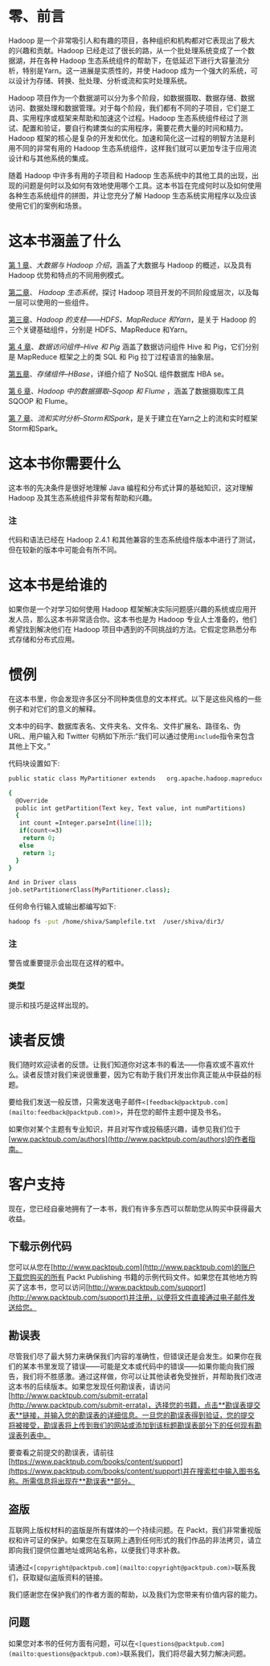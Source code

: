 # 零、前言

Hadoop 是一个非常吸引人和有趣的项目，各种组织和机构都对它表现出了极大的兴趣和贡献。Hadoop 已经走过了很长的路，从一个批处理系统变成了一个数据湖，并在各种 Hadoop 生态系统组件的帮助下，在低延迟下进行大容量流分析，特别是Yarn。这一进展是实质性的，并使 Hadoop 成为一个强大的系统，可以设计为存储、转换、批处理、分析或流和实时处理系统。

Hadoop 项目作为一个数据湖可以分为多个阶段，如数据摄取、数据存储、数据访问、数据处理和数据管理。对于每个阶段，我们都有不同的子项目，它们是工具、实用程序或框架来帮助和加速这个过程。Hadoop 生态系统组件经过了测试、配置和验证，要自行构建类似的实用程序，需要花费大量的时间和精力。Hadoop 框架的核心是复杂的开发和优化。加速和简化这一过程的明智方法是利用不同的非常有用的 Hadoop 生态系统组件，这样我们就可以更加专注于应用流设计和与其他系统的集成。

随着 Hadoop 中许多有用的子项目和 Hadoop 生态系统中的其他工具的出现，出现的问题是何时以及如何有效地使用哪个工具。这本书旨在完成何时以及如何使用各种生态系统组件的拼图，并让您充分了解 Hadoop 生态系统实用程序以及应该使用它们的案例和场景。

# 这本书涵盖了什么

[第 1 章](1.html "Chapter 1. Introduction to Big Data and Hadoop")、*大数据与 Hadoop 介绍*，涵盖了大数据与 Hadoop 的概述，以及具有 Hadoop 优势和特点的不同用例模式。

[第二章](2.html "Chapter 2. Hadoop Ecosystem")、 *Hadoop 生态系统*，探讨 Hadoop 项目开发的不同阶段或层次，以及每一层可以使用的一些组件。

[第三章](3.html "Chapter 3. Pillars of Hadoop – HDFS, MapReduce, and YARN")、*Hadoop 的支柱——HDFS、MapReduce 和Yarn*，是关于 Hadoop 的三个关键基础组件，分别是 HDFS、MapReduce 和Yarn。

[第 4 章](4.html "Chapter 4. Data Access Components – Hive and Pig")、*数据访问组件–Hive 和 Pig* 涵盖了数据访问组件 Hive 和 Pig，它们分别是 MapReduce 框架之上的类 SQL 和 Pig 拉丁过程语言的抽象层。

[第五章](5.html "Chapter 5. Storage Component – HBase")、*存储组件–HBase*，详细介绍了 NoSQL 组件数据库 HBA se。

[第 6 章](6.html "Chapter 6. Data Ingestion in Hadoop – Sqoop and Flume")、*Hadoop 中的数据摄取–Sqoop 和 Flume* ，涵盖了数据摄取库工具 SQOOP 和 Flume。

[第 7 章](7.html "Chapter 7. Streaming and Real-time Analysis – Storm and Spark")、*流和实时分析–Storm和Spark*，是关于建立在Yarn之上的流和实时框架Storm和Spark。

# 这本书你需要什么

这本书的先决条件是很好地理解 Java 编程和分布式计算的基础知识，这对理解 Hadoop 及其生态系统组件非常有帮助和兴趣。

### 注

代码和语法已经在 Hadoop 2.4.1 和其他兼容的生态系统组件版本中进行了测试，但在较新的版本中可能会有所不同。

# 这本书是给谁的

如果你是一个对学习如何使用 Hadoop 框架解决实际问题感兴趣的系统或应用开发人员，那么这本书非常适合你。这本书也是为 Hadoop 专业人士准备的，他们希望找到解决他们在 Hadoop 项目中遇到的不同挑战的方法。它假定您熟悉分布式存储和分布式应用。

# 惯例

在这本书里，你会发现许多区分不同种类信息的文本样式。以下是这些风格的一些例子和对它们的意义的解释。

文本中的码字、数据库表名、文件夹名、文件名、文件扩展名、路径名、伪 URL、用户输入和 Twitter 句柄如下所示:“我们可以通过使用`include`指令来包含其他上下文。”

代码块设置如下:

```sh
public static class MyPartitioner extends   org.apache.hadoop.mapreduce.Partitioner<Text,Text>

{
  @Override
  public int getPartition(Text key, Text value, int numPartitions)
  {
   int count =Integer.parseInt(line[1]);
   if(count<=3)
    return 0;
   else
    return 1;
  }
}

And in Driver class
job.setPartitionerClass(MyPartitioner.class);
```

任何命令行输入或输出都编写如下:

```sh
hadoop fs -put /home/shiva/Samplefile.txt  /user/shiva/dir3/

```

### 注

警告或重要提示会出现在这样的框中。

### 类型

提示和技巧是这样出现的。

# 读者反馈

我们随时欢迎读者的反馈。让我们知道你对这本书的看法——你喜欢或不喜欢什么。读者反馈对我们来说很重要，因为它有助于我们开发出你真正能从中获益的标题。

要给我们发送一般反馈，只需发送电子邮件`<[feedback@packtpub.com](mailto:feedback@packtpub.com)>`，并在您的邮件主题中提及书名。

如果你对某个主题有专业知识，并且对写作或投稿感兴趣，请参见我们位于[www.packtpub.com/authors](http://www.packtpub.com/authors)的作者指南。

# 客户支持

现在，您已经自豪地拥有了一本书，我们有许多东西可以帮助您从购买中获得最大收益。

## 下载示例代码

您可以从您在[http://www.packtpub.com](http://www.packtpub.com)的账户下载您购买的所有 Packt Publishing 书籍的示例代码文件。如果您在其他地方购买了这本书，您可以访问[http://www.packtpub.com/support](http://www.packtpub.com/support)并注册，以便将文件直接通过电子邮件发送给您。

## 勘误表

尽管我们尽了最大努力来确保我们内容的准确性，但错误还是会发生。如果你在我们的某本书里发现了错误——可能是文本或代码中的错误——如果你能向我们报告，我们将不胜感激。通过这样做，你可以让其他读者免受挫折，并帮助我们改进这本书的后续版本。如果您发现任何勘误表，请访问[http://www.packtpub.com/submit-errata](http://www.packtpub.com/submit-errata)，选择您的书籍，点击**勘误表提交表**链接，并输入您的勘误表的详细信息。一旦您的勘误表得到验证，您的提交将被接受，勘误表将上传到我们的网站或添加到该标题勘误表部分下的任何现有勘误表列表中。

要查看之前提交的勘误表，请前往[https://www.packtpub.com/books/content/support](https://www.packtpub.com/books/content/support)并在搜索栏中输入图书名称。所需信息将出现在**勘误表**部分。

## 盗版

互联网上版权材料的盗版是所有媒体的一个持续问题。在 Packt，我们非常重视版权和许可证的保护。如果您在互联网上遇到任何形式的我们作品的非法拷贝，请立即向我们提供位置地址或网站名称，以便我们寻求补救。

请通过`<[copyright@packtpub.com](mailto:copyright@packtpub.com)>`联系我们，获取疑似盗版资料的链接。

我们感谢您在保护我们的作者方面的帮助，以及我们为您带来有价值内容的能力。

## 问题

如果您对本书的任何方面有问题，可以在`<[questions@packtpub.com](mailto:questions@packtpub.com)>`联系我们，我们将尽最大努力解决问题。
